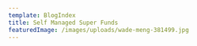 ```yaml
---
template: BlogIndex
title: Self Managed Super Funds
featuredImage: /images/uploads/wade-meng-381499.jpg
---
```

